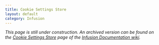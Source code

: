 ```yaml
---
title: Cookie Settings Store
layout: default
category: Infusion
---
```


_This page is still under construction. An archived version can be found on the [Cookie Settings Store](http://wiki.fluidproject.org/display/docs/Cookie+Settings+Store) page of the [Infusion Documentation wiki](http://wiki.fluidproject.org/display/docs/Infusion+Documentation)._
